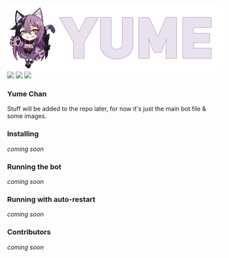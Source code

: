 ![Alt text](resources/yumetrans.png?raw=true "Yume Logo")
![](https://img.shields.io/discord/528937783512006666.svg?style=popout-square)
![](https://img.shields.io/appveyor/ci/gruntjs/grunt.svg?style=popout-square)
![](https://img.shields.io/github/last-commit/google/skia.svg?style=popout-square)
### Yume Chan
Stuff will be added to the repo later, for now it's just the main bot file & some images.

### Installing
*coming soon*

### Running the bot
*coming soon*

### Running with auto-restart
*coming soon*

### Contributors
*coming soon*
